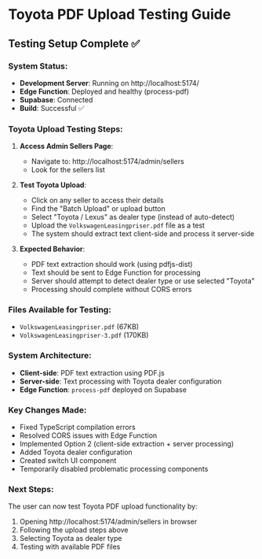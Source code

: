# Toyota PDF Upload Testing Guide

## Testing Setup Complete ✅

### System Status:
- **Development Server**: Running on http://localhost:5174/
- **Edge Function**: Deployed and healthy (process-pdf)
- **Supabase**: Connected
- **Build**: Successful ✅

### Toyota Upload Testing Steps:

1. **Access Admin Sellers Page**:
   - Navigate to: http://localhost:5174/admin/sellers
   - Look for the sellers list

2. **Test Toyota Upload**:
   - Click on any seller to access their details
   - Find the "Batch Upload" or upload button
   - Select "Toyota / Lexus" as dealer type (instead of auto-detect)
   - Upload the `VolkswagenLeasingpriser.pdf` file as a test
   - The system should extract text client-side and process it server-side

3. **Expected Behavior**:
   - PDF text extraction should work (using pdfjs-dist)
   - Text should be sent to Edge Function for processing
   - Server should attempt to detect dealer type or use selected "Toyota"
   - Processing should complete without CORS errors

### Files Available for Testing:
- `VolkswagenLeasingpriser.pdf` (67KB)
- `VolkswagenLeasingpriser-3.pdf` (170KB)

### System Architecture:
- **Client-side**: PDF text extraction using PDF.js
- **Server-side**: Text processing with Toyota dealer configuration
- **Edge Function**: `process-pdf` deployed on Supabase

### Key Changes Made:
- Fixed TypeScript compilation errors
- Resolved CORS issues with Edge Function
- Implemented Option 2 (client-side extraction + server processing)
- Added Toyota dealer configuration
- Created switch UI component
- Temporarily disabled problematic processing components

### Next Steps:
The user can now test Toyota PDF upload functionality by:
1. Opening http://localhost:5174/admin/sellers in browser
2. Following the upload steps above
3. Selecting Toyota as dealer type
4. Testing with available PDF files